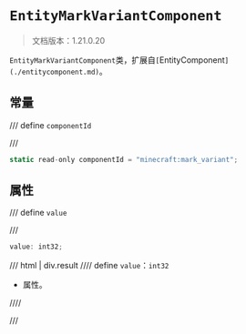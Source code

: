 # `EntityMarkVariantComponent`

> 文档版本：1.21.0.20

`EntityMarkVariantComponent`类，扩展自`[`EntityComponent`](./entitycomponent.md)`。

## 常量

/// define
`componentId`


///

```js
static read-only componentId = "minecraft:mark_variant";
```


## 属性

/// define
`value`


///

```js
value: int32;
```

/// html | div.result
//// define
`value`：`int32`

- 属性。


////

///

